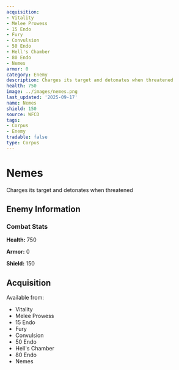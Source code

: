 ```yaml
---
acquisition:
- Vitality
- Melee Prowess
- 15 Endo
- Fury
- Convulsion
- 50 Endo
- Hell's Chamber
- 80 Endo
- Nemes
armor: 0
category: Enemy
description: Charges its target and detonates when threatened
health: 750
image: ../images/nemes.png
last_updated: '2025-09-17'
name: Nemes
shield: 150
source: WFCD
tags:
- Corpus
- Enemy
tradable: false
type: Corpus
---
```


# Nemes

Charges its target and detonates when threatened

## Enemy Information

### Combat Stats

**Health:** 750

**Armor:** 0

**Shield:** 150

## Acquisition

Available from:
- Vitality
- Melee Prowess
- 15 Endo
- Fury
- Convulsion
- 50 Endo
- Hell's Chamber
- 80 Endo
- Nemes

